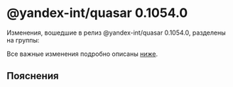 # @yandex-int/quasar 0.1054.0

<!-- ЧЕЛОВЕЧЕСКОЕ ВСТУПЛЕНИЕ -->

Изменения, вошедшие в релиз @yandex-int/quasar 0.1054.0, разделены на группы:

Все важные изменения подробно описаны [ниже](#Пояснения).

## Пояснения

